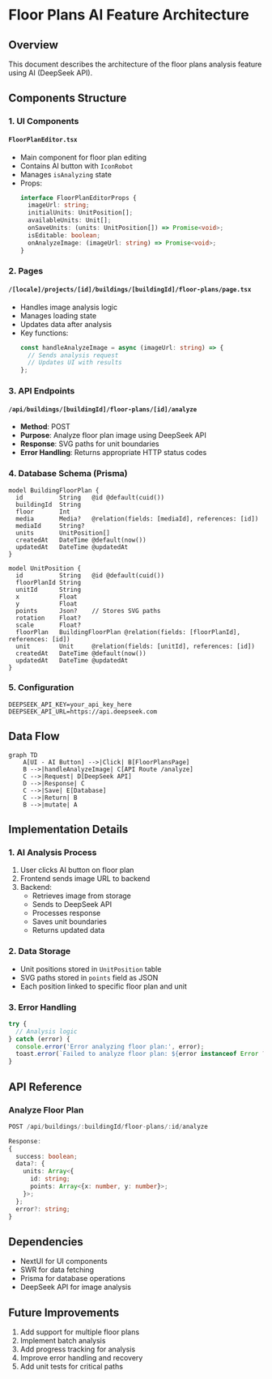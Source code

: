 # Floor Plans AI Feature Architecture

## Overview
This document describes the architecture of the floor plans analysis feature using AI (DeepSeek API).

## Components Structure

### 1. UI Components
#### `FloorPlanEditor.tsx`
- Main component for floor plan editing
- Contains AI button with `IconRobot`
- Manages `isAnalyzing` state
- Props:
  ```typescript
  interface FloorPlanEditorProps {
    imageUrl: string;
    initialUnits: UnitPosition[];
    availableUnits: Unit[];
    onSaveUnits: (units: UnitPosition[]) => Promise<void>;
    isEditable: boolean;
    onAnalyzeImage: (imageUrl: string) => Promise<void>;
  }
  ```

### 2. Pages
#### `/[locale]/projects/[id]/buildings/[buildingId]/floor-plans/page.tsx`
- Handles image analysis logic
- Manages loading state
- Updates data after analysis
- Key functions:
  ```typescript
  const handleAnalyzeImage = async (imageUrl: string) => {
    // Sends analysis request
    // Updates UI with results
  };
  ```

### 3. API Endpoints
#### `/api/buildings/[buildingId]/floor-plans/[id]/analyze`
- **Method**: POST
- **Purpose**: Analyze floor plan image using DeepSeek API
- **Response**: SVG paths for unit boundaries
- **Error Handling**: Returns appropriate HTTP status codes

### 4. Database Schema (Prisma)
```prisma
model BuildingFloorPlan {
  id          String   @id @default(cuid())
  buildingId  String
  floor       Int
  media       Media?   @relation(fields: [mediaId], references: [id])
  mediaId     String?
  units       UnitPosition[]
  createdAt   DateTime @default(now())
  updatedAt   DateTime @updatedAt
}

model UnitPosition {
  id          String   @id @default(cuid())
  floorPlanId String
  unitId      String
  x           Float
  y           Float
  points      Json?    // Stores SVG paths
  rotation    Float?
  scale       Float?
  floorPlan   BuildingFloorPlan @relation(fields: [floorPlanId], references: [id])
  unit        Unit     @relation(fields: [unitId], references: [id])
  createdAt   DateTime @default(now())
  updatedAt   DateTime @updatedAt
}
```

### 5. Configuration
```env
DEEPSEEK_API_KEY=your_api_key_here
DEEPSEEK_API_URL=https://api.deepseek.com
```

## Data Flow

```mermaid
graph TD
    A[UI - AI Button] -->|Click| B[FloorPlansPage]
    B -->|handleAnalyzeImage| C[API Route /analyze]
    C -->|Request| D[DeepSeek API]
    D -->|Response| C
    C -->|Save| E[Database]
    C -->|Return| B
    B -->|mutate| A
```

## Implementation Details

### 1. AI Analysis Process
1. User clicks AI button on floor plan
2. Frontend sends image URL to backend
3. Backend:
   - Retrieves image from storage
   - Sends to DeepSeek API
   - Processes response
   - Saves unit boundaries
   - Returns updated data

### 2. Data Storage
- Unit positions stored in `UnitPosition` table
- SVG paths stored in `points` field as JSON
- Each position linked to specific floor plan and unit

### 3. Error Handling
```typescript
try {
  // Analysis logic
} catch (error) {
  console.error('Error analyzing floor plan:', error);
  toast.error(`Failed to analyze floor plan: ${error instanceof Error ? error.message : 'Unknown error'}`);
}
```

## API Reference

### Analyze Floor Plan
```typescript
POST /api/buildings/:buildingId/floor-plans/:id/analyze

Response:
{
  success: boolean;
  data?: {
    units: Array<{
      id: string;
      points: Array<{x: number, y: number}>;
    }>;
  };
  error?: string;
}
```

## Dependencies
- NextUI for UI components
- SWR for data fetching
- Prisma for database operations
- DeepSeek API for image analysis

## Future Improvements
1. Add support for multiple floor plans
2. Implement batch analysis
3. Add progress tracking for analysis
4. Improve error handling and recovery
5. Add unit tests for critical paths 